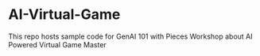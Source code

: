 # AI-Virtual-Game
This repo hosts sample code for GenAI 101 with Pieces Workshop about AI Powered Virtual Game Master
